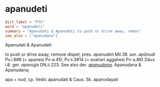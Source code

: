 # apanudeti

``` toml
dict_label = "PTS"
word = "apanudeti"
summary = "Apanudati & Apanudeti to push or drive away, remov"
see_also = ["apanudana"]
```

Apanudati & Apanudeti

to push or drive away, remove dispel; pres. *apanudeti* Mil.38. aor. *apānudi* Pv.i.8#6 (= apanesi Pv\-a.41); Pv.ii.3#14 (= avahari aggahesi Pv\-a.86) Dāvs i.8. ger. *apanujja* DN.ii.223. See also der. *[apanudana](apanudana.md)*. Apanudana & Apanudana;

apa \+ *nud*, cp. Vedic apanudati & Caus. Sk. apanodayati

